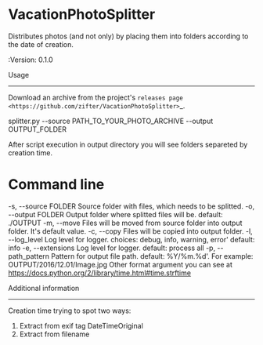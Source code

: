 # VacationPhotoSplitter
Distributes photos (and not only) by placing them into folders according to the date of creation.

:Version: 0.1.0

Usage
*****

Download an archive from the project's `releases page <https://github.com/zifter/VacationPhotoSplitter>`_.

splitter.py --source PATH_TO_YOUR_PHOTO_ARCHIVE --output OUTPUT_FOLDER

After script execution in output directory you will see folders separeted by creation time.

Command line
============

-s, --source FOLDER
    Source folder with files, which needs to be splitted.
-o, --output FOLDER
    Output folder where splitted files will be.
    default: ./OUTPUT
-m, --move
    Files will be moved from source folder into output folder.
    It's default value.
-c, --copy
    Files will be copied into output folder.
-l, --log_level
    Log level for logger.
    choices: debug, info, warning, error'
    default: info
-e, --extensions
    Log level for logger.
    default: process all
-p, --path_pattern
    Pattern for output file path.
    default: %Y/%m.%d'. For example: OUTPUT/2016/12.01/Image.jpg
    Other format argument you can see at https://docs.python.org/2/library/time.html#time.strftime

Additional information
**********************

Creation time trying to spot two ways:
1. Extract from exif tag DateTimeOriginal
2. Extract from filename